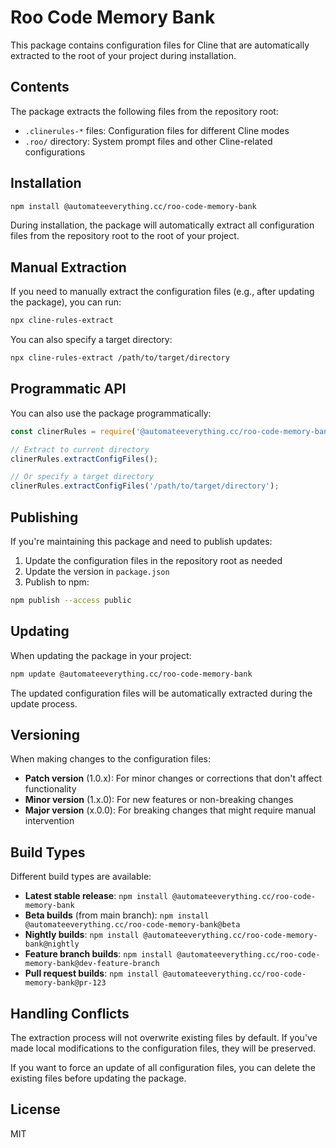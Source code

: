 # Roo Code Memory Bank

This package contains configuration files for Cline that are automatically extracted to the root of your project during installation.

## Contents

The package extracts the following files from the repository root:
- `.clinerules-*` files: Configuration files for different Cline modes
- `.roo/` directory: System prompt files and other Cline-related configurations

## Installation

```bash
npm install @automateeverything.cc/roo-code-memory-bank
```

During installation, the package will automatically extract all configuration files from the repository root to the root of your project.

## Manual Extraction

If you need to manually extract the configuration files (e.g., after updating the package), you can run:

```bash
npx cline-rules-extract
```

You can also specify a target directory:

```bash
npx cline-rules-extract /path/to/target/directory
```

## Programmatic API

You can also use the package programmatically:

```javascript
const clinerRules = require('@automateeverything.cc/roo-code-memory-bank');

// Extract to current directory
clinerRules.extractConfigFiles();

// Or specify a target directory
clinerRules.extractConfigFiles('/path/to/target/directory');
```

## Publishing

If you're maintaining this package and need to publish updates:

1. Update the configuration files in the repository root as needed
2. Update the version in `package.json`
3. Publish to npm:

```bash
npm publish --access public
```

## Updating

When updating the package in your project:

```bash
npm update @automateeverything.cc/roo-code-memory-bank
```

The updated configuration files will be automatically extracted during the update process.

## Versioning

When making changes to the configuration files:

- **Patch version** (1.0.x): For minor changes or corrections that don't affect functionality
- **Minor version** (1.x.0): For new features or non-breaking changes
- **Major version** (x.0.0): For breaking changes that might require manual intervention

## Build Types

Different build types are available:

- **Latest stable release**: `npm install @automateeverything.cc/roo-code-memory-bank`
- **Beta builds** (from main branch): `npm install @automateeverything.cc/roo-code-memory-bank@beta`
- **Nightly builds**: `npm install @automateeverything.cc/roo-code-memory-bank@nightly`
- **Feature branch builds**: `npm install @automateeverything.cc/roo-code-memory-bank@dev-feature-branch`
- **Pull request builds**: `npm install @automateeverything.cc/roo-code-memory-bank@pr-123`

## Handling Conflicts

The extraction process will not overwrite existing files by default. If you've made local modifications to the configuration files, they will be preserved.

If you want to force an update of all configuration files, you can delete the existing files before updating the package.

## License

MIT